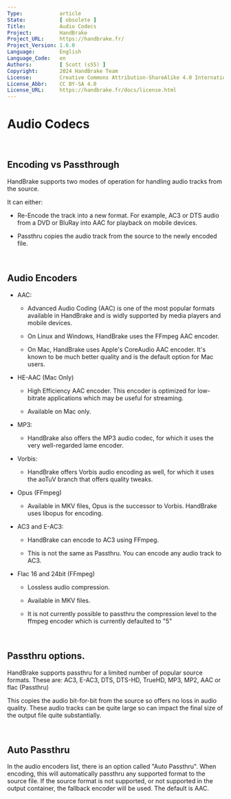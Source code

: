 ```yaml
---
Type:            article
State:           [ obsolete ]
Title:           Audio Codecs
Project:         HandBrake
Project_URL:     https://handbrake.fr/
Project_Version: 1.6.0
Language:        English
Language_Code:   en
Authors:         [ Scott (s55) ]
Copyright:       2024 HandBrake Team
License:         Creative Commons Attribution-ShareAlike 4.0 International
License_Abbr:    CC BY-SA 4.0
License_URL:     https://handbrake.fr/docs/license.html
---
```


Audio Codecs
============

 

Encoding vs Passthrough
-----------------------

HandBrake supports two modes of operation for handling audio tracks from the
source.

It can either:

-   Re-Encode the track into a new format. For example, AC3 or DTS audio from a
    DVD or BluRay into AAC for playback on mobile devices.

-   Passthru copies the audio track from the source to the newly encoded file.

 

Audio Encoders
--------------

-   AAC:

    -   Advanced Audio Coding (AAC) is one of the most popular formats available
        in HandBrake and is widly supported by media players and mobile devices.

    -   On Linux and Windows, HandBrake uses the FFmpeg AAC encoder.

    -   On Mac, HandBrake uses Apple's CoreAudio AAC encoder. It's known to be
        much better quality and is the default option for Mac users.

-   HE-AAC (Mac Only)

    -   High Efficiency AAC encoder. This encoder is optimized for low-bitrate
        applications which may be useful for streaming.

    -   Available on Mac only.

-   MP3:

    -   HandBrake also offers the MP3 audio codec, for which it uses the very
        well-regarded lame encoder.

-   Vorbis:

    -   HandBrake offers Vorbis audio encoding as well, for which it uses the
        aoTuV branch that offers quality tweaks.

-   Opus (FFmpeg)

    -   Available in MKV files, Opus is the successor to Vorbis. HandBrake uses libopus for encoding.

-   AC3 and E-AC3:

    -   HandBrake can encode to AC3 using FFmpeg.

    -   This is not the same as Passthru. You can encode any audio track to AC3.

-   Flac 16 and 24bit (FFmpeg)

    -   Lossless audio compression.

    -   Available in MKV files.

    -   It is not currently possible to passthru the compression level to the
        ffmpeg encoder which is currently defaulted to "5"

 

Passthru options.
-----------------

HandBrake supports passthru for a limited number of popular source formats.
These are: AC3, E-AC3, DTS, DTS-HD, TrueHD, MP3, MP2, AAC or flac (Passthru)

This copies the audio bit-for-bit from the source so offers no loss in audio
quality. These audio tracks can be quite large so can impact the final size of
the output file quite substantially.

 

Auto Passthru
-------------

In the audio encoders list, there is an option called "Auto Passthru". When
encoding, this will automatically passthru any supported format to the source
file. If the source format is not supported, or not supported in the output
container, the fallback encoder will be used. The default is AAC.
